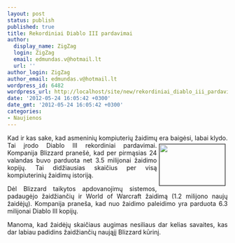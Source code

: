 ```yaml
---
layout: post
status: publish
published: true
title: Rekordiniai Diablo III pardavimai
author:
  display_name: ZigZag
  login: ZigZag
  email: edmundas.v@hotmail.lt
  url: ''
author_login: ZigZag
author_email: edmundas.v@hotmail.lt
wordpress_id: 6482
wordpress_url: http://localhost/site/new/rekordiniai_diablo_iii_pardavimai/
date: '2012-05-24 16:05:42 +0300'
date_gmt: '2012-05-24 16:05:42 +0300'
categories:
- Naujienos
---
```

<p style="text-align: justify; ">
	<span style="text-align: justify; ">Kad ir kas sake, kad asmeninių kompiuterių žaidimų era baigėsi, labai klydo. Tai<img alt="" src="http://technews.lt/userfiles/wallpaper_diablo_3_09(1).jpg" style="border-width: 1px; border-style: solid; margin: 5px; float: right; width: 150px; height: 94px; " /> įrodo&nbsp;</span><span style="text-align: justify; ">Diablo III rekordiniai pardavimai. Kompanija Blizzard prane&scaron;ė, kad per pirmąsias 24 valandas buvo parduota net 3.5 milijonai žaidimo kopijų. Tai didžiausias skaičius per visą kompiuterinių žaidimų istoriją.</span></p>
<p style="text-align: justify; ">
	Dėl Blizzard taikytos apdovanojimų sistemos, padaugėjo žaidžiančių ir World of Warcraft žaidimą (1.2 milijono naujų žaidėjų). Kompanija prane&scaron;a, kad nuo žaidimo paleidimo yra parduota 6.3 milijonai Diablo III kopijų.</p>
<p style="text-align: justify; ">
	Manoma, kad žaidėjų skaičiaus augimas nesiliaus dar kelias savaites, kas dar labiau padidins žaidžiančių naująjį Blizzard kūrinį.&nbsp;</p>
